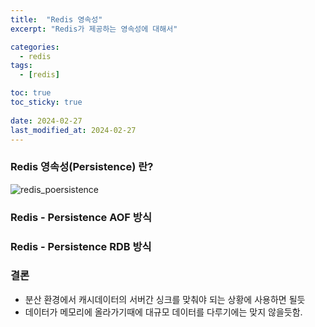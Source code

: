 ```yaml
---
title:  "Redis 영속성"
excerpt: "Redis가 제공하는 영속성에 대해서"

categories:
  - redis
tags:
  - [redis]

toc: true
toc_sticky: true
 
date: 2024-02-27
last_modified_at: 2024-02-27
---
```


### Redis 영속성(Persistence) 란?





![redis_poersistence](https://img1.daumcdn.net/thumb/R1280x0/?scode=mtistory2&fname=https%3A%2F%2Fblog.kakaocdn.net%2Fdn%2FlYw0C%2FbtrEd4JkUke%2FWdgch6BT3eKw3mXkV6jZ31%2Fimg.png)





### Redis - Persistence AOF 방식



### Redis - Persistence RDB 방식



### 결론

- 분산 환경에서 캐시데이터의 서버간 싱크를 맞춰야 되는 상황에 사용하면 될듯
- 데이터가 메모리에 올라가기때에 대규모 데이터를 다루기에는 맞지 않을듯함.
